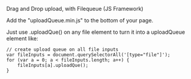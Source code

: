 Drag and Drop upload, with Filequeue (JS Framework)

Add the "uploadQueue.min.js" to the bottom of your page.

Just use .uploadQue() on any file element to turn it into a uploadQueue element like:

    // create upload queue on all file inputs
    var fileInputs = document.querySelectorAll('[type="file"]');
    for (var a = 0; a < fileInputs.length; a++) {
        fileInputs[a].uploadQue();
    }
     
